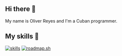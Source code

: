 ## Hi there 👋

My name is Oliver Reyes and I'm a Cuban programmer.

## My skills 🚀
[![skills](https://skillicons.dev/icons?i=cpp,c,py,git,github,linux,vscode,vim&perline=5)](https://skillicons.dev)
[![roadmap.sh](https://roadmap.sh/card/tall/681d93bb42b1a247874c88b1?variant=dark)](https://roadmap.sh)

<!-- Add skills icon, see on Virusgaming or Sn0wm4n profile-->

<!--
**RyuDMC/RyuDMC** is a ✨ _special_ ✨ repository because its `README.md` (this file) appears on your GitHub profile.

Here are some ideas to get you started:

- 🔭 I’m currently working on ...
- 🌱 I’m currently learning ...
- 👯 I’m looking to collaborate on ...
- 🤔 I’m looking for help with ...
- 💬 Ask me about ...
- 📫 How to reach me: ...
- 😄 Pronouns: ...
- ⚡ Fun fact: ...
-->
